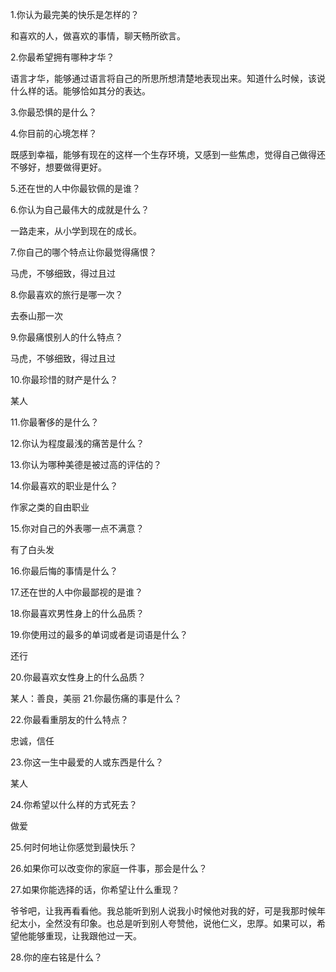 1.你认为最完美的快乐是怎样的？

和喜欢的人，做喜欢的事情，聊天畅所欲言。

2.你最希望拥有哪种才华？


语言才华，能够通过语言将自己的所思所想清楚地表现出来。知道什么时候，该说什么样的话。能够恰如其分的表达。

3.你最恐惧的是什么？



4.你目前的心境怎样？

既感到幸福，能够有现在的这样一个生存环境，又感到一些焦虑，觉得自己做得还不够好，想要做得更好。

5.还在世的人中你最钦佩的是谁？



6.你认为自己最伟大的成就是什么？

一路走来，从小学到现在的成长。

7.你自己的哪个特点让你最觉得痛恨？

马虎，不够细致，得过且过

8.你最喜欢的旅行是哪一次？

去泰山那一次

9.你最痛恨别人的什么特点？

马虎，不够细致，得过且过


10.你最珍惜的财产是什么？

某人

11.你最奢侈的是什么？


12.你认为程度最浅的痛苦是什么？


13.你认为哪种美德是被过高的评估的？



14.你最喜欢的职业是什么？

作家之类的自由职业

15.你对自己的外表哪一点不满意？

有了白头发

16.你最后悔的事情是什么？


17.还在世的人中你最鄙视的是谁？


18.你最喜欢男性身上的什么品质？


19.你使用过的最多的单词或者是词语是什么？

还行

20.你最喜欢女性身上的什么品质？

某人：善良，美丽
21.你最伤痛的事是什么？


22.你最看重朋友的什么特点？

忠诚，信任

23.你这一生中最爱的人或东西是什么？

某人

24.你希望以什么样的方式死去？

做爱

25.何时何地让你感觉到最快乐？


26.如果你可以改变你的家庭一件事，那会是什么？



27.如果你能选择的话，你希望让什么重现？

爷爷吧，让我再看看他。我总能听到别人说我小时候他对我的好，可是我那时候年纪太小，全然没有印象。也总是听到别人夸赞他，说他仁义，忠厚。如果可以，希望他能够重现，让我跟他过一天。


28.你的座右铭是什么？


